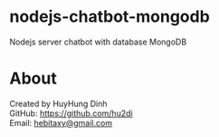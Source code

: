 # nodejs-chatbot-mongodb
Nodejs server chatbot with database MongoDB

# About
Created by HuyHung Dinh<br>
GitHub: https://github.com/hu2di<br>
Email: hebitaxy@gmail.com
